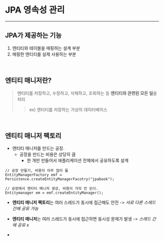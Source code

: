 # JPA 영속성 관리

-----------

## JPA가 제공하는 기능
1. 엔티티와 테이블을 매핑하는 설계 부분 
2. 매핑한 엔티티를 실제 사용하는 부분

<br>

## 엔티티 매니저란?

>엔티티를 저장하고, 수정하고, 삭제하고, 조회하는 등 **엔티티와 관련된 모든 일**을 처리
>> ex) 엔티티를 저장하는 가상의 데이터베이스

<br>

## 엔티티 매니저 팩토리 

- 엔티티 매니저를 만드는 공장.
  - 공장을 만드는 비용은 상당히 큼
    - 한 개만 만들어서 애플리케이션 전체에서 공유하도록 설계
  
```
// 공장 만들기, 비용이 아주 많이 듦
EntityManagerFactory emf = Persistence.createEntityManagerFacotry("jpabook");

// 공장에서 엔티티 매니저 생성, 비용이 거의 안 든다.
Entitymanager em = emf.createEntityManager();
```

 - **엔티티 매니저 팩토리**는 여러 스레드가 동시에 접근해도 안전 -> _서로 다른 스레드 간에 공유 가능_
 - **엔티티 매니저**는 여러 스레드가 동시에 접근하면 동시성 문제가 발생 -> _스레드 간에 공유 x_

 - 